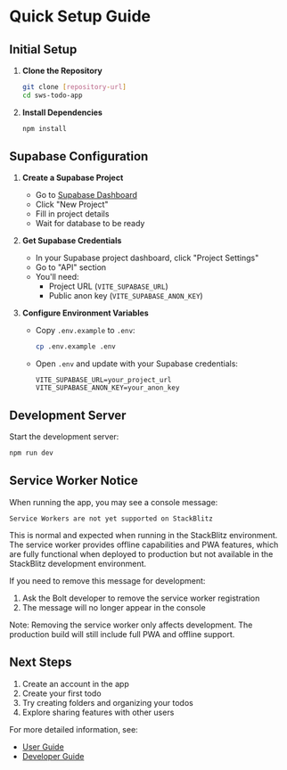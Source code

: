 # Quick Setup Guide

## Initial Setup

1. **Clone the Repository**
   ```bash
   git clone [repository-url]
   cd sws-todo-app
   ```

2. **Install Dependencies**
   ```bash
   npm install
   ```

## Supabase Configuration

1. **Create a Supabase Project**
   - Go to [Supabase Dashboard](https://supabase.com/dashboard)
   - Click "New Project"
   - Fill in project details
   - Wait for database to be ready

2. **Get Supabase Credentials**
   - In your Supabase project dashboard, click "Project Settings"
   - Go to "API" section
   - You'll need:
     - Project URL (`VITE_SUPABASE_URL`)
     - Public anon key (`VITE_SUPABASE_ANON_KEY`)

3. **Configure Environment Variables**
   - Copy `.env.example` to `.env`:
     ```bash
     cp .env.example .env
     ```
   - Open `.env` and update with your Supabase credentials:
     ```env
     VITE_SUPABASE_URL=your_project_url
     VITE_SUPABASE_ANON_KEY=your_anon_key
     ```

## Development Server

Start the development server:
```bash
npm run dev
```

## Service Worker Notice

When running the app, you may see a console message:
```
Service Workers are not yet supported on StackBlitz
```

This is normal and expected when running in the StackBlitz environment. The service worker provides offline capabilities and PWA features, which are fully functional when deployed to production but not available in the StackBlitz development environment.

If you need to remove this message for development:
1. Ask the Bolt developer to remove the service worker registration
2. The message will no longer appear in the console

Note: Removing the service worker only affects development. The production build will still include full PWA and offline support.

## Next Steps

1. Create an account in the app
2. Create your first todo
3. Try creating folders and organizing your todos
4. Explore sharing features with other users

For more detailed information, see:
- [User Guide](./2_user-guide.md)
- [Developer Guide](./3_developer-guide.md)